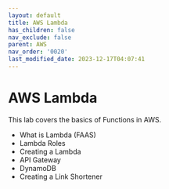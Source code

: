 ```yaml
---
layout: default
title: AWS Lambda
has_children: false
nav_exclude: false
parent: AWS
nav_order: '0020'
last_modified_date: 2023-12-17T04:07:41
---
```


# AWS Lambda

This lab covers the basics of Functions in AWS.

* What is Lambda (FAAS)
* Lambda Roles
* Creating a Lambda
* API Gateway
* DynamoDB
* Creating a Link Shortener
